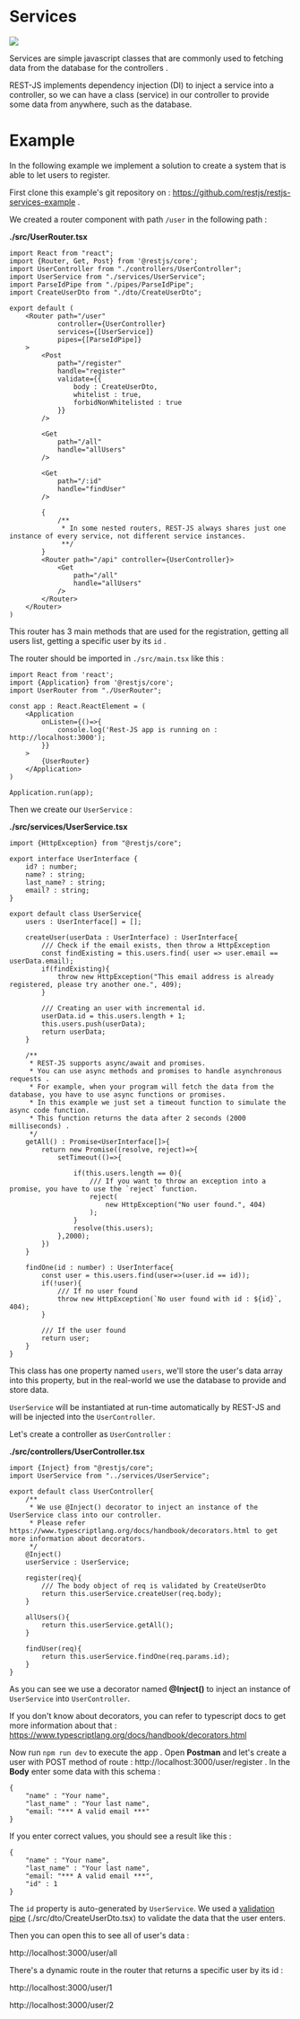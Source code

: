 # Services
<img src="/images/RestJS-framework-services.jpg"/>

Services are simple javascript classes that are commonly used to fetching data from the database for the controllers .

REST-JS implements dependency injection (DI) to inject a service into a controller, so we can have a class (service) in our controller to provide some data from anywhere, such as the database.

# Example
In the following example we implement a solution to create a system that is able to let users to register.

First clone this example's git repository on : https://github.com/restjs/restjs-services-example .

We created a router component with path `/user` in the following path :

**./src/UserRouter.tsx**
```
import React from "react";
import {Router, Get, Post} from '@restjs/core';
import UserController from "./controllers/UserController";
import UserService from "./services/UserService";
import ParseIdPipe from "./pipes/ParseIdPipe";
import CreateUserDto from "./dto/CreateUserDto";

export default (
    <Router path="/user"
            controller={UserController}
            services={[UserService]}
            pipes={[ParseIdPipe]}
    >
        <Post
            path="/register"
            handle="register"
            validate={{
                body : CreateUserDto,
                whitelist : true,
                forbidNonWhitelisted : true
            }}
        />

        <Get
            path="/all"
            handle="allUsers"
        />

        <Get
            path="/:id"
            handle="findUser"
        />

        {
            /**
             * In some nested routers, REST-JS always shares just one instance of every service, not different service instances.
             **/
        }
        <Router path="/api" controller={UserController}>
            <Get
                path="/all"
                handle="allUsers"
            />
        </Router>
    </Router>
)
```
This router has 3 main methods that are used for the registration, getting all users list, getting a specific user by its `id` .

The router should be imported in `./src/main.tsx` like this :

```
import React from 'react';
import {Application} from '@restjs/core';
import UserRouter from "./UserRouter";

const app : React.ReactElement = (
    <Application
        onListen={()=>{
            console.log('Rest-JS app is running on : http://localhost:3000');
        }}
    >
        {UserRouter}
    </Application>
)

Application.run(app);
```

Then we create our `UserService` :

**./src/services/UserService.tsx**

```
import {HttpException} from "@restjs/core";

export interface UserInterface {
    id? : number;
    name? : string;
    last_name? : string;
    email? : string;
}

export default class UserService{
    users : UserInterface[] = [];

    createUser(userData : UserInterface) : UserInterface{
        /// Check if the email exists, then throw a HttpException
        const findExisting = this.users.find( user => user.email == userData.email);
        if(findExisting){
            throw new HttpException("This email address is already registered, please try another one.", 409);
        }

        /// Creating an user with incremental id.
        userData.id = this.users.length + 1;
        this.users.push(userData);
        return userData;
    }

    /**
     * REST-JS supports async/await and promises.
     * You can use async methods and promises to handle asynchronous requests .
     * For example, when your program will fetch the data from the database, you have to use async functions or promises.
     * In this example we just set a timeout function to simulate the async code function.
     * This function returns the data after 2 seconds (2000 milliseconds) .
     */
    getAll() : Promise<UserInterface[]>{
        return new Promise((resolve, reject)=>{
            setTimeout(()=>{

                if(this.users.length == 0){
                    /// If you want to throw an exception into a promise, you have to use the `reject` function.
                    reject(
                        new HttpException("No user found.", 404)
                    );
                }
                resolve(this.users);
            },2000);
        })
    }

    findOne(id : number) : UserInterface{
        const user = this.users.find(user=>(user.id == id));
        if(!user){
            /// If no user found
            throw new HttpException(`No user found with id : ${id}`, 404);
        }

        /// If the user found
        return user;
    }
}
```

This class has one property named `users`, we'll store the user's data array into this property, but in the real-world we use the database to provide and store data.

`UserService` will be instantiated at run-time automatically by REST-JS and will be injected into the `UserController`.

Let's create a controller as `UserController` : 

**./src/controllers/UserController.tsx**
```
import {Inject} from "@restjs/core";
import UserService from "../services/UserService";

export default class UserController{
    /**
     * We use @Inject() decorator to inject an instance of the UserService class into our controller.
     * Please refer https://www.typescriptlang.org/docs/handbook/decorators.html to get more information about decorators.
     */
    @Inject()
    userService : UserService;

    register(req){
        /// The body object of req is validated by CreateUserDto
        return this.userService.createUser(req.body);
    }

    allUsers(){
        return this.userService.getAll();
    }

    findUser(req){
        return this.userService.findOne(req.params.id);
    }
}
```

As you can see we use a decorator named **@Inject()** to inject an instance of `UserService` into `UserController`.

If you don't know about decorators, you can refer to typescript docs to get more information about that : https://www.typescriptlang.org/docs/handbook/decorators.html

Now run `npm run dev` to execute the app . Open **Postman** and let's create a user with POST method of route : http://localhost:3000/user/register . In the **Body** enter some data with this schema : 

```
{
    "name" : "Your name",
    "last_name" : "Your last name",
    "email: "*** A valid email ***"
}
```

If you enter correct values, you should see a result like this :

```
{
    "name" : "Your name",
    "last_name" : "Your last name",
    "email: "*** A valid email ***",
    "id" : 1
}
```

The `id` property is auto-generated by `UserService`.
We used a [validation pipe](https://restjs.github.io/#/pipes?id=validation-pipe) (./src/dto/CreateUserDto.tsx) to validate the data that the user enters.

Then you can open this to see all of user's data : 

http://localhost:3000/user/all

There's a dynamic route in the router that returns a specific user by its id : 

http://localhost:3000/user/1

http://localhost:3000/user/2

